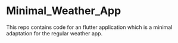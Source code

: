 # Minimal_Weather_App
This repo contains code for an flutter application which is a minimal adaptation for the regular weather app.
